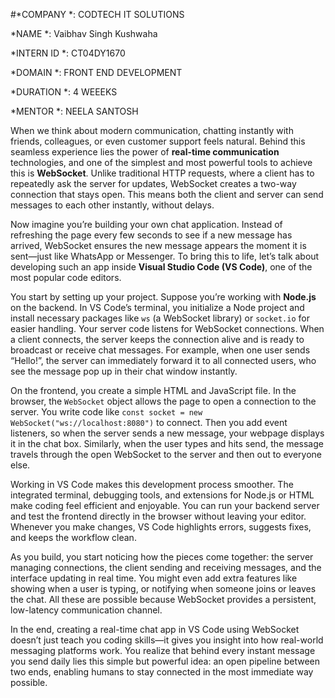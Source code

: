 #*COMPANY *: CODTECH IT SOLUTIONS

*NAME *: Vaibhav Singh Kushwaha

*INTERN ID *: CT04DY1670

*DOMAIN *: FRONT END DEVELOPMENT

*DURATION *: 4 WEEEKS

*MENTOR *: NEELA SANTOSH


When we think about modern communication, chatting instantly with friends, colleagues, or even customer support feels natural. Behind this seamless experience lies the power of **real-time communication** technologies, and one of the simplest and most powerful tools to achieve this is **WebSocket**. Unlike traditional HTTP requests, where a client has to repeatedly ask the server for updates, WebSocket creates a two-way connection that stays open. This means both the client and server can send messages to each other instantly, without delays.

Now imagine you’re building your own chat application. Instead of refreshing the page every few seconds to see if a new message has arrived, WebSocket ensures the new message appears the moment it is sent—just like WhatsApp or Messenger. To bring this to life, let’s talk about developing such an app inside **Visual Studio Code (VS Code)**, one of the most popular code editors.

You start by setting up your project. Suppose you’re working with **Node.js** on the backend. In VS Code’s terminal, you initialize a Node project and install necessary packages like `ws` (a WebSocket library) or `socket.io` for easier handling. Your server code listens for WebSocket connections. When a client connects, the server keeps the connection alive and is ready to broadcast or receive chat messages. For example, when one user sends “Hello!”, the server can immediately forward it to all connected users, who see the message pop up in their chat window instantly.

On the frontend, you create a simple HTML and JavaScript file. In the browser, the `WebSocket` object allows the page to open a connection to the server. You write code like `const socket = new WebSocket("ws://localhost:8080")` to connect. Then you add event listeners, so when the server sends a new message, your webpage displays it in the chat box. Similarly, when the user types and hits send, the message travels through the open WebSocket to the server and then out to everyone else.

Working in VS Code makes this development process smoother. The integrated terminal, debugging tools, and extensions for Node.js or HTML make coding feel efficient and enjoyable. You can run your backend server and test the frontend directly in the browser without leaving your editor. Whenever you make changes, VS Code highlights errors, suggests fixes, and keeps the workflow clean.

As you build, you start noticing how the pieces come together: the server managing connections, the client sending and receiving messages, and the interface updating in real time. You might even add extra features like showing when a user is typing, or notifying when someone joins or leaves the chat. All these are possible because WebSocket provides a persistent, low-latency communication channel.

In the end, creating a real-time chat app in VS Code using WebSocket doesn’t just teach you coding skills—it gives you insight into how real-world messaging platforms work. You realize that behind every instant message you send daily lies this simple but powerful idea: an open pipeline between two ends, enabling humans to stay connected in the most immediate way possible.



